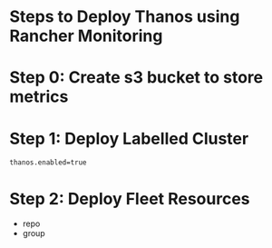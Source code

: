 # Steps to Deploy Thanos using Rancher Monitoring

# Step 0: Create s3 bucket to store metrics

# Step 1: Deploy Labelled Cluster

`thanos.enabled=true`

# Step 2: Deploy Fleet Resources

* repo
* group

<!--
# Step 2: Deploy Prometheus

* Prometheus Extra Args: 00-prometheus-operator-values.conf
* Nodeport: 01-prometheus-nodeport-svc.yaml
* Ingress: 02-prometheus-thanos-ingress.yaml

# Step 2: Deploy Thanos

> Banzai Catalog in this example is a Global resource.

* Banzai Catalog: 03-helm-catalog.yaml
* Object-Store Config: 04-object-store-config.yaml 
* Object-Store Secret: 05-object-store-secret.yaml
* Thanos Values: 06-thanos-operator-values.yaml

# Step 3: Run Thanos

* Thanos: 07-thanos-cr.yaml
* Object Store: 08-objectstore-cr.yaml
* Store Endpoint: 09-storeendpoint-cr.yaml

# Repeat Steps 1-3 for each cluster

# Step 4: Configuring Observer Cluster

> You can remove the sample store endpoint deployed in step 3.

* Thanos: 10-thanos-cr-observer.yaml
* Ingress: 11-thanos-sample-query-ingress.yaml
* Store Endpoint: 12-external-store-endpoint.yaml
* Deploy Grafana: (From Library Catalog)
* Add Datasource: URL from 11-thanos-sample-query-ingress.yaml
-->
